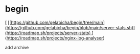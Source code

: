 # begin
[
[[[https://github.com/gelabicha/begin/tree/main](https://github.com/gelabicha/begin/blob/main/server-stats.sh)](https://roadmap.sh/projects/server-stats)
](https://roadmap.sh/projects/log-archive-tool)
](https://roadmap.sh/projects/nginx-log-analyser)


add archive


